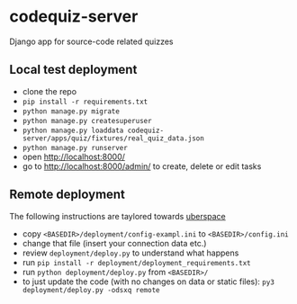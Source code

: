 # codequiz-server

Django app for source-code related quizzes


## Local test deployment

- clone the repo
- `pip install -r requirements.txt`
- `python manage.py migrate`
- `python manage.py createsuperuser`
- `python manage.py loaddata codequiz-server/apps/quiz/fixtures/real_quiz_data.json`
- `python manage.py runserver`
- open <http://localhost:8000/>
- go to <http://localhost:8000/admin/> to create, delete or edit tasks




## Remote deployment


The following instructions are taylored towards [uberspace](https://uberspace.de)

- copy `<BASEDIR>/deployment/config-exampl.ini` to `<BASEDIR>/config.ini`
- change that file (insert your connection data etc.)
- review `deployment/deploy.py` to understand what happens
- run `pip install -r deployment/deployment_requirements.txt`
- run `python deployment/deploy.py` from `<BASEDIR>/`
- to just update the code (with no changes on data or static files):
  `py3 deployment/deploy.py -odsxq remote`

